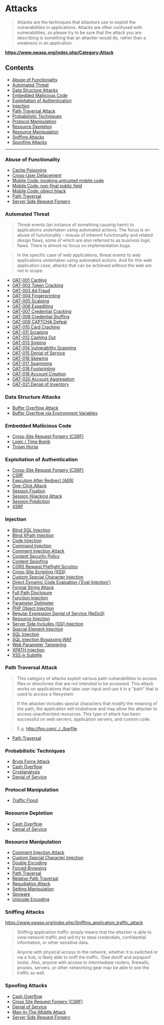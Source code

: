 # Attacks

> Attacks are the techniques that attackers use to exploit the vulnerabilities in applications. Attacks are often confused with vulnerabilities, so please try to be sure that the attack you are describing is something that an attacker would do, rather than a weakness in an application.

**https://www.owasp.org/index.php/Category:Attack**

## Contents

- [Abuse of Functionality](#abuse-of-functionality)
- [Automated Threat](#automated-threat)
- [Data Structure Attacks](#data-structure-attacks)
- [Embedded Maliicious Code](#embedded-malicious-code)
- [Exploitation of Authentication](#exploitation-of-authentication)
- [Injection](#injection)
- [Path Traversal Attack](#path-traversal-attack)
- [Probabilistic Techniques](#probabilistic-techniques)
- [Protocol Manipulation](#protocol-manipulation)
- [Resource Depletion](#resource-depletion)
- [Resource Manipulation](#resource-manipulation)
- [Sniffing Attacks](#sniffing-attacks)
- [Spoofing Attacks](#spoofing-attacks)

---

### Abuse of Functionality

- [Cache Poisoning](https://www.owasp.org/index.php/Cache_Poisoning)
- [Cross-User Defacement](https://www.owasp.org/index.php/Cross-User_Defacement)
- [Mobile Code: invoking untrusted mobile code](https://www.owasp.org/index.php/Mobile_code:_invoking_untrusted_mobile_code)
- [Mobile Code: non-final public field](https://www.owasp.org/index.php/Mobile_code:_non-final_public_field)
- [Mobile Code: object hijack](https://www.owasp.org/index.php/Mobile_code:_object_hijack)
- [Path Traversal](https://www.owasp.org/index.php/Path_Traversal)
- [Server Side Request Forgery](https://www.owasp.org/index.php/Server_Side_Request_Forgery)

### Automated Threat

> Threat events (an instance of something causing harm) to applications undertaken using automated actions. The focus is on abuse of functionality - misuse of inherent functionality and related design flaws, some of which are also referred to as business logic flaws. There is almost no focus on implementation bugs.

> In the specific case of web applications, threat events to web applications undertaken using automated actions. And for this web application case, attacks that can be achieved without the web are not in scope.

- [OAT-001 Carding](https://www.owasp.org/index.php/OAT-001_Carding)
- [OAT-002 Token Cracking](https://www.owasp.org/index.php/OAT-002_Token_Cracking)
- [OAT-003 Ad Fraud](https://www.owasp.org/index.php/OAT-003_Ad_Fraud)
- [OAT-004 Fingerprinting](https://www.owasp.org/index.php/OAT-004_Fingerprinting)
- [OAT-005 Scalping](https://www.owasp.org/index.php/OAT-005_Scalping)
- [OAT-006 Expediting](https://www.owasp.org/index.php/OAT-006_Expediting)
- [OAT-007 Credential Cracking](https://www.owasp.org/index.php/OAT-007_Credential_Cracking)
- [OAT-008 Credential Stuffing](https://www.owasp.org/index.php/OAT-008_Credential_Stuffing)
- [OAT-009 CAPTCHA Defeat](https://www.owasp.org/index.php/OAT-009_CAPTCHA_Defeat)
- [OAT-010 Card Cracking](https://www.owasp.org/index.php/OAT-010_Card_Cracking)
- [OAT-011 Scraping](https://www.owasp.org/index.php/OAT-011_Scraping)
- [OAT-012 Cashing Out](https://www.owasp.org/index.php/OAT-012_Cashing_Out)
- [OAT-013 Sniping](https://www.owasp.org/index.php/OAT-013_Sniping)
- [OAT-014 Vulnerability Scanning](https://www.owasp.org/index.php/OAT-014_Vulnerability_Scanning)
- [OAT-015 Denial of Service](https://www.owasp.org/index.php/OAT-015_Denial_of_Service)
- [OAT-016 Skewing](https://www.owasp.org/index.php/OAT-016_Skewing)
- [OAT-017 Spamming](https://www.owasp.org/index.php/OAT-017_Spamming)
- [OAT-018 Footprinting](https://www.owasp.org/index.php/OAT-018_Footprinting)
- [OAT-019 Account Creation](https://www.owasp.org/index.php/OAT-019_Account_Creation)
- [OAT-020 Account Aggregation](https://www.owasp.org/index.php/OAT-020_Account_Aggregation)
- [OAT-021 Denial of Inventory](https://www.owasp.org/index.php/OAT-021_Denial_of_Inventory)


### Data Structure Attacks

- [Buffer Overflow Attack](https://www.owasp.org/index.php/Buffer_overflow_attack)
- [Buffer Overflow via Environment Variables](https://www.owasp.org/index.php/Buffer_Overflow_via_Environment_Variables)


### Embedded Maliicious Code

- [Cross-Site Request Forgery (CSRF)](https://www.owasp.org/index.php/Cross-Site_Request_Forgery_(CSRF))
- [Logic / Time Bomb](https://www.owasp.org/index.php/Logic/time_bomb)
- [Trojan Horse](https://www.owasp.org/index.php/Trojan_Horse)


### Exploitation of Authentication

- [Cross-Site Request Forgery (CSRF)](https://www.owasp.org/index.php/Cross-Site_Request_Forgery_(CSRF))
- [CSRF](https://www.owasp.org/index.php/CSRF)
- [Execution After Redirect (AER)](https://www.owasp.org/index.php/Execution_After_Redirect_(EAR))
- [One-Click Attack](https://www.owasp.org/index.php/One-Click_Attack)
- [Session Fixation](https://www.owasp.org/index.php/Session_fixation)
- [Session Hijacking Attack](https://www.owasp.org/index.php/Session_hijacking_attack)
- [Session Prediction](https://www.owasp.org/index.php/Session_Prediction)
- [XSRF](https://www.owasp.org/index.php/XSRF)


### Injection

- [Blind SQL Injection](https://www.owasp.org/index.php/Blind_SQL_Injection)
- [Blind XPath Injection](https://www.owasp.org/index.php/Blind_XPath_Injection)
- [Code Injection](https://www.owasp.org/index.php/Code_Injection)
- [Command Injection](https://www.owasp.org/index.php/Command_Injection)
- [Comment Injection Attack](https://www.owasp.org/index.php/Comment_Injection_Attack)
- [Content Security Policy](https://www.owasp.org/index.php/Content_Security_Policy)
- [Content Spoofing](https://www.owasp.org/index.php/Content_Spoofing)
- [CORS Request Preflight Scrutiny](https://www.owasp.org/index.php/CORS_RequestPreflighScrutiny)
- [Cross-Site Scripting (XSS)](https://www.owasp.org/index.php/Cross-site_Scripting_(XSS))
- [Custom Special Character Injection](https://www.owasp.org/index.php/Custom_Special_Character_Injection)
- [Direct Dynamic Code Evaluation ('Eval Injection')](https://www.owasp.org/index.php/Direct_Dynamic_Code_Evaluation_(%27Eval_Injection%27))
- [Format String Attack](https://www.owasp.org/index.php/Format_string_attack)
- [Full Path Disclosure](https://www.owasp.org/index.php/Full_Path_Disclosure)
- [Function Injection](https://www.owasp.org/index.php/Function_Injection)
- [Parameter Delimeter](https://www.owasp.org/index.php/Parameter_Delimiter)
- [PHP Object Injection](https://www.owasp.org/index.php/PHP_Object_Injection)
- [Regular Expression Denial of Service (ReDoS)](https://www.owasp.org/index.php/Regular_expression_Denial_of_Service_-_ReDoS)
- [Resource Injection](https://www.owasp.org/index.php/Resource_Injection)
- [Server Side Includes (SSI) Injection](https://www.owasp.org/index.php/Server-Side_Includes_(SSI)_Injection)
- [Special Element Injection](https://www.owasp.org/index.php/Special_Element_Injection)
- [SQL Injection](https://www.owasp.org/index.php/SQL_Injection)
- [SQL Injection Bypassing WAF](https://www.owasp.org/index.php/SQL_Injection_Bypassing_WAF)
- [Web Parameter Tampering](https://www.owasp.org/index.php/Web_Parameter_Tampering)
- [XPATH Injection](https://www.owasp.org/index.php/XPATH_Injection)
- [XSS in Subtitle](https://www.owasp.org/index.php/Xss_in_subtitle)


### Path Traversal Attack

> This category of attacks exploit various path vulnerabilities to access files or directories that are not intended to be accessed. This attack works on applications that take user input and use it in a "path" that is used to access a filesystem

> If the attacker includes special characters that modify the meaning of the path, the application will misbehave and may allow the attacker to access unauthorized resources. This type of attack has been successful on web servers, application servers, and custom code.

> E.g. http://foo.com/../../barfile

- [Path Traversal](https://www.owasp.org/index.php/Path_Traversal)


### Probabilistic Techniques

- [Brute Force Attack](https://www.owasp.org/index.php/Brute_force_attack)
- [Cash Overflow](https://www.owasp.org/index.php/Cash_Overflow)
- [Cryptanalysis](https://www.owasp.org/index.php/Cryptanalysis)
- [Denial of Service](https://www.owasp.org/index.php/Denial_of_Service)


### Protocol Manipulation

- [Traffic Flood](https://www.owasp.org/index.php/Traffic_flood)


### Resource Depletion

- [Cash Overflow](https://www.owasp.org/index.php/Cash_Overflow)
- [Denial of Service](https://www.owasp.org/index.php/Denial_of_Service)


### Resource Manipulation

- [Comment Injection Attack](https://www.owasp.org/index.php/Comment_Injection_Attack)
- [Custom Special Character Injection](https://www.owasp.org/index.php/Custom_Special_Character_Injection)
- [Double Encoding](https://www.owasp.org/index.php/Double_Encoding)
- [Forced Browsing](https://www.owasp.org/index.php/Forced_browsing)
- [Path Traversal](https://www.owasp.org/index.php/Path_Traversal)
- [Relative Path Traversal](https://www.owasp.org/index.php/Relative_Path_Traversal)
- [Repudiation Attack](https://www.owasp.org/index.php/Repudiation_Attack)
- [Setting Manipulation](https://www.owasp.org/index.php/Setting_Manipulation)
- [Spyware](https://www.owasp.org/index.php/Spyware)
- [Unicode Encoding](https://www.owasp.org/index.php/Unicode_Encoding)


### Sniffing Attacks

https://www.owasp.org/index.php/Sniffing_application_traffic_attack

> Sniffing application traffic simply means that the attacker is able to view network traffic and will try to steal credentials, confidential information, or other sensitive data.

> Anyone with physical access to the network, whether it is switched or via a hub, is likely able to sniff the traffic. (See dsniff and arpspoof tools). Also, anyone with access to intermediate routers, firewalls, proxies, servers, or other networking gear may be able to see the traffic as well.

### Spoofing Attacks

- [Cash Overflow](https://www.owasp.org/index.php/Cash_Overflow)
- [Cross Site Request Forgery (CSRF)](https://www.owasp.org/index.php/Cross-Site_Request_Forgery_(CSRF))
- [Denial of Service](https://www.owasp.org/index.php/Denial_of_Service)
- [Man-In-The-Middle Attack](https://www.owasp.org/index.php/Man-in-the-middle_attack)
- [Server Side Request Forgery](https://www.owasp.org/index.php/Server_Side_Request_Forgery)


